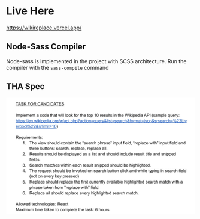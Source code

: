 # Live Here

https://wikireplace.vercel.app/

## Node-Sass Compiler

Node-sass is implemented in the project with SCSS architecture. Run the compiler with the `sass-compile` command

## THA Spec

<img title="a title" alt="Alt text" src="./public/resources/wiki_replace_spec.jpeg">

